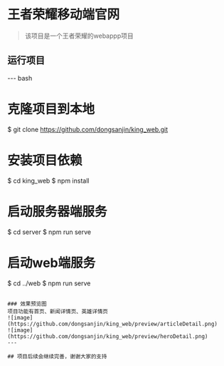 # 王者荣耀移动端官网

> 该项目是一个王者荣耀的webappp项目

## 运行项目
--- bash
# 克隆项目到本地
$ git clone https://github.com/dongsanjin/king_web.git

# 安装项目依赖
$ cd king_web
$ npm install

# 启动服务器端服务
$ cd server
$ npm run serve

# 启动web端服务
$ cd ../web
$ npm run serve
```

### 效果预览图
项目功能有首页、新闻详情页、英雄详情页
![image](https://github.com/dongsanjin/king_web/preview/articleDetail.png)
![image](https://github.com/dongsanjin/king_web/preview/heroDetail.png)
---

## 项目后续会继续完善，谢谢大家的支持